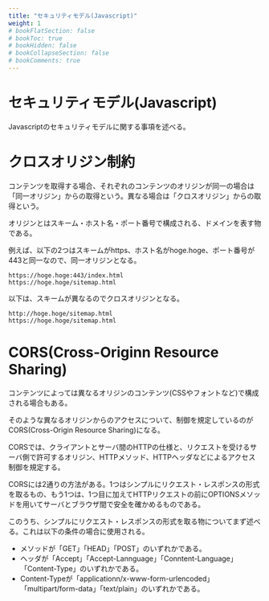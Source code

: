 ```yaml
---
title: "セキュリティモデル(Javascript)"
weight: 1
# bookFlatSection: false
# bookToc: true
# bookHidden: false
# bookCollapseSection: false
# bookComments: true
---
```


# セキュリティモデル(Javascript)

Javascriptのセキュリティモデルに関する事項を述べる。

# クロスオリジン制約

コンテンツを取得する場合、それぞれのコンテンツのオリジンが同一の場合は「同一オリジン」からの取得という。異なる場合は「クロスオリジン」からの取得という。

オリジンとはスキーム・ホスト名・ポート番号で構成される、ドメインを表す物である。

例えば、以下の2つはスキームがhttps、ホスト名がhoge.hoge、ポート番号が443と同一なので、同一オリジンとなる。

```
https://hoge.hoge:443/index.html
https://hoge.hoge/sitemap.html
```

以下は、スキームが異なるのでクロスオリジンとなる。

```
http://hoge.hoge/sitemap.html
https://hoge.hoge/sitemap.html
```

# CORS(Cross-Originn Resource Sharing)

コンテンツによっては異なるオリジンのコンテンツ(CSSやフォントなど)で構成される場合もある。

そのような異なるオリジンからのアクセスについて、制御を規定しているのがCORS(Cross-Origin Resource Sharing)になる。

CORSでは、クライアントとサーバ間のHTTPの仕様と、リクエストを受けるサーバ側で許可するオリジン、HTTPメソッド、HTTPヘッダなどによるアクセス制御を規定する。

CORSには2通りの方法がある。1つはシンプルにリクエスト・レスポンスの形式を取るもの、もう1つは、1つ目に加えてHTTPリクエストの前にOPTIONSメソッドを用いてサーバとブラウザ間で安全を確かめるものである。

このうち、シンプルにリクエスト・レスポンスの形式を取る物についてまず述べる。これは以下の条件の場合に使用される。

- メソッドが「GET」「HEAD」「POST」のいずれかである。
- ヘッダが「Accept」「Accept-Lannguage」「Conntent-Language」「Content-Type」のいずれかである。
- Content-Typeが「applicationn/x-www-form-urlencoded」「multipart/form-data」「text/plain」のいずれかである。

